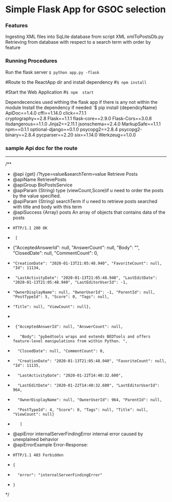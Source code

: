 Simple Flask App for GSOC selection
=============
### Features
Ingesting XML files into SqLite database from script XML xmlToPostsDb.py
Retrieving from database  with respect to a search term with order by feature 


### Running Procedures

Run the flask server
`$ python app.py -flask `

#Route to the ReactApp dir and install dependency
#`$ npm install `

#Start the Web Application 
#`$ npm  start `

Dependecencies used withing the flask app if there is any not within the module
Install the dependency if needed
`$ pip install {dependcyName}
ApiDoc==1.4.0
cffi==1.14.0
click==7.1.1                                                                                  
cryptography==2.8
Flask==1.1.1
flask-core==2.9.0
Flask-Cors==3.0.8
itsdangerous==1.1.0
Jinja2==2.11.1
jsonschema==2.4.0
MarkupSafe==1.1.1
npm==0.1.1
optional-django==0.1.0
psycopg2==2.8.4
psycopg2-binary==2.8.4
pycparser==2.20
six==1.14.0
Werkzeug==1.0.0


### sample Api doc for the route
----
/**
* @api {get} /?type=value&searchTerm=value   Retrieve Posts
* @apiName RetrievePosts
* @apiGroup BioPostsService
* @apiParam {String} type          (viewCount,Score)if u need to order the posts by the value specified.
* @apiParam {String} searchTerm     if u need to retrieve posts searched with title and body with this term
* @apiSuccess {Array}  posts        An array  of objects that contains data of the posts
*     HTTP/1.1 200 OK
*      [
*    {"AcceptedAnswerId": null, "AnswerCount": null, "Body": "", "ClosedDate": null, "CommentCount": 0,
*     "CreationDate": "2020-01-13T21:05:48.940", "FavoriteCount": null, "Id": 11134,
*      "LastActivityDate": "2020-01-13T21:05:48.940", "LastEditDate": "2020-01-13T21:05:48.940", "LastEditorUserId": -1,
*     "OwnerDisplayName": null, "OwnerUserId": -1, "ParentId": null, "PostTypeId": 5, "Score": 0, "Tags": null,
*     "Title": null, "ViewCount": null},
*
*      {"AcceptedAnswerId": null, "AnswerCount": null,
*        "Body": "pybedtools wraps and extends BEDTools and offers feature-level manipulations from within Python. ",
*       "ClosedDate": null, "CommentCount": 0,
*       "CreationDate": "2020-01-13T21:05:48.940", "FavoriteCount": null, "Id": 11135,
*       "LastActivityDate": "2020-01-22T14:40:32.600",
*       "LastEditDate": "2020-01-22T14:40:32.600", "LastEditorUserId": 964,
*       "OwnerDisplayName": null, "OwnerUserId": 964, "ParentId": null,
*       "PostTypeId": 4, "Score": 0, "Tags": null, "Title": null, "ViewCount": null}
*        ]
* @apiError internalServerFindingError  internal error caused by unexplained behavior
* @apiErrorExample Error-Response:
*     HTTP/1.1 403 Forbidden
*     {
*       "error": "internalServerFindingError"
*     }
*/

